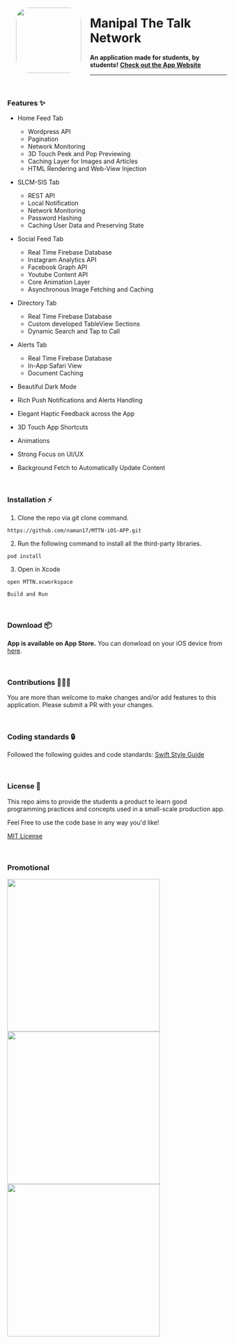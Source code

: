 <img src="https://github.com/naman17/MTTN-iOS-APP/blob/master/MTTN/Alternate%20Icons/DarkAppIcon/Dark-Icon-App-76x76@2x.png?raw=true" align="left" hspace="20" vspace="20" height="150" width="150" style="border-radius: 20%">

# Manipal The Talk Network
**An application made for students, by students!**
**[Check out the App Website](https://app.manipalthetalk.org)**

---
<br>

### Features ✨
- Home Feed Tab
    - Wordpress API
    - Pagination
    - Network Monitoring 
    - 3D Touch Peek and Pop Previewing
    - Caching Layer for Images and Articles
    - HTML Rendering and Web-View Injection
- SLCM-SIS Tab
    - REST API
    - Local Notification
    - Network Monitoring 
    - Password Hashing
    - Caching User Data and Preserving State
- Social Feed Tab
    - Real Time Firebase Database
    - Instagram Analytics API
    - Facebook Graph API
    - Youtube Content API
    - Core Animation Layer
    - Asynchronous Image Fetching and Caching  
- Directory Tab
    - Real Time Firebase Database 
    - Custom developed TableView Sections
    - Dynamic Search and Tap to Call
- Alerts Tab
    - Real Time Firebase Database 
    - In-App Safari View
    - Document Caching


- Beautiful Dark Mode
- Rich Push Notifications and Alerts Handling
- Elegant Haptic Feedback across the App
- 3D Touch App Shortcuts
- Animations
- Strong Focus on UI/UX
- Background Fetch to Automatically Update Content


<br>

### Installation ⚡️

1. Clone the repo via git clone command.
```
https://github.com/naman17/MTTN-iOS-APP.git
```
2. Run the following command to install all the third-party libraries.
```
pod install
```
3. Open in Xcode
```
open MTTN.xcworkspace
```
```
Build and Run
```

<br>

### Download 📦
**App is available on App Store.** You can donwload on your iOS device from [here](https://apps.apple.com/in/app/mttn/id1386295566).

<br>

### Contributions 👷🏻‍♂️

You are more than welcome to make changes and/or add features to this application.
Please submit a PR with your changes.

<br>

### Coding standards 🔒

Followed the following guides and code standards:
[Swift Style Guide](https://github.com/linkedin/swift-style-guide)

<br>

### License 📝

This repo aims to provide the students a product to learn good programming practices and concepts used in a small-scale production app. 

Feel Free to use the code base in any way you'd like!


[MIT License](https://github.com/naman17/MTTN-iOS-APP/blob/master/LICENSE)

<br>

### Promotional

<p float="left">
<img src="Promotional/s1.jpg" width="350">
<img src="Promotional/s2.jpg" width="350">
<img src="Promotional/s3.jpg" width="350">
</p>
